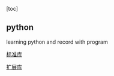[toc]



## python

learning python and record with program

[标准库](./STANDARDLIBRARY.md)   

[扩展库](./EXTENTIONLIBRARY.md)





